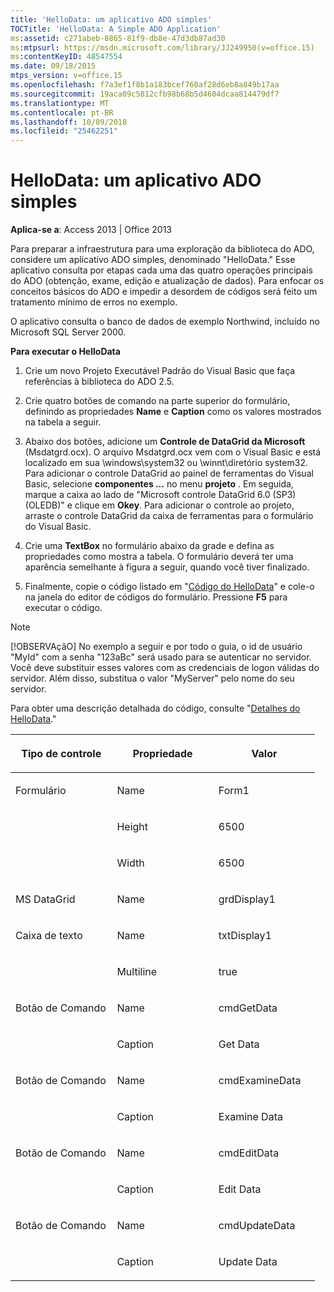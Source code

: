 ```yaml
---
title: 'HelloData: um aplicativo ADO simples'
TOCTitle: 'HelloData: A Simple ADO Application'
ms:assetid: c271abeb-8865-81f9-db8e-47d3db87ad30
ms:mtpsurl: https://msdn.microsoft.com/library/JJ249950(v=office.15)
ms:contentKeyID: 48547554
ms.date: 09/18/2015
mtps_version: v=office.15
ms.openlocfilehash: f7a3ef1f8b1a183bcef760af28d6eb8a849b17aa
ms.sourcegitcommit: 19aca09c5812cfb98b68b5d4604dcaa814479df7
ms.translationtype: MT
ms.contentlocale: pt-BR
ms.lasthandoff: 10/09/2018
ms.locfileid: "25462251"
---
```

# <a name="hellodata-a-simple-ado-application"></a>HelloData: um aplicativo ADO simples


**Aplica-se a**: Access 2013 | Office 2013

Para preparar a infraestrutura para uma exploração da biblioteca do ADO, considere um aplicativo ADO simples, denominado "HelloData." Esse aplicativo consulta por etapas cada uma das quatro operações principais do ADO (obtenção, exame, edição e atualização de dados). Para enfocar os conceitos básicos do ADO e impedir a desordem de códigos será feito um tratamento mínimo de erros no exemplo.

O aplicativo consulta o banco de dados de exemplo Northwind, incluído no Microsoft SQL Server 2000.

**Para executar o HelloData**

1.  Crie um novo Projeto Executável Padrão do Visual Basic que faça referências à biblioteca do ADO 2.5.

2.  Crie quatro botões de comando na parte superior do formulário, definindo as propriedades **Name** e **Caption** como os valores mostrados na tabela a seguir.

3.  Abaixo dos botões, adicione um **Controle de DataGrid da Microsoft** (Msdatgrd.ocx). O arquivo Msdatgrd.ocx vem com o Visual Basic e está localizado em sua \\windows\\system32 ou \\winnt\\diretório system32. Para adicionar o controle DataGrid ao painel de ferramentas do Visual Basic, selecione **componentes …** no menu **projeto** . Em seguida, marque a caixa ao lado de "Microsoft controle DataGrid 6.0 (SP3) (OLEDB)" e clique em **Okey**. Para adicionar o controle ao projeto, arraste o controle DataGrid da caixa de ferramentas para o formulário do Visual Basic.

4.  Crie uma **TextBox** no formulário abaixo da grade e defina as propriedades como mostra a tabela. O formulário deverá ter uma aparência semelhante à figura a seguir, quando você tiver finalizado.

5.  Finalmente, copie o código listado em "[Código do HelloData](hellodata-code.md)" e cole-o na janela do editor de códigos do formulário. Pressione **F5** para executar o código.


> [!NOTE]
> <P>[!OBSERVAçãO] No exemplo a seguir e por todo o guia, o id de usuário "MyId" com a senha "123aBc" será usado para se autenticar no servidor. Você deve substituir esses valores com as credenciais de logon válidas do servidor. Além disso, substitua o valor "MyServer" pelo nome do seu servidor.</P>



Para obter uma descrição detalhada do código, consulte "[Detalhes do HelloData](hellodata-details.md)."

<table>
<colgroup>
<col style="width: 33%" />
<col style="width: 33%" />
<col style="width: 33%" />
</colgroup>
<thead>
<tr class="header">
<th><p>Tipo de controle</p></th>
<th><p>Propriedade</p></th>
<th><p>Valor</p></th>
</tr>
</thead>
<tbody>
<tr class="odd">
<td><p>Formulário</p></td>
<td><p>Name</p></td>
<td><p>Form1</p></td>
</tr>
<tr class="even">
<td><p><br />
</p></td>
<td><p>Height</p></td>
<td><p>6500</p></td>
</tr>
<tr class="odd">
<td><p><br />
</p></td>
<td><p>Width</p></td>
<td><p>6500</p></td>
</tr>
<tr class="even">
<td><p>MS DataGrid</p></td>
<td><p>Name</p></td>
<td><p>grdDisplay1</p></td>
</tr>
<tr class="odd">
<td><p>Caixa de texto</p></td>
<td><p>Name</p></td>
<td><p>txtDisplay1</p></td>
</tr>
<tr class="even">
<td><p><br />
</p></td>
<td><p>Multiline</p></td>
<td><p>true</p></td>
</tr>
<tr class="odd">
<td><p>Botão de Comando</p></td>
<td><p>Name</p></td>
<td><p>cmdGetData</p></td>
</tr>
<tr class="even">
<td><p><br />
</p></td>
<td><p>Caption</p></td>
<td><p>Get Data</p></td>
</tr>
<tr class="odd">
<td><p>Botão de Comando</p></td>
<td><p>Name</p></td>
<td><p>cmdExamineData</p></td>
</tr>
<tr class="even">
<td><p><br />
</p></td>
<td><p>Caption</p></td>
<td><p>Examine Data</p></td>
</tr>
<tr class="odd">
<td><p>Botão de Comando</p></td>
<td><p>Name</p></td>
<td><p>cmdEditData</p></td>
</tr>
<tr class="even">
<td><p><br />
</p></td>
<td><p>Caption</p></td>
<td><p>Edit Data</p></td>
</tr>
<tr class="odd">
<td><p>Botão de Comando</p></td>
<td><p>Name</p></td>
<td><p>cmdUpdateData</p></td>
</tr>
<tr class="even">
<td><p><br />
</p></td>
<td><p>Caption</p></td>
<td><p>Update Data</p></td>
</tr>
</tbody>
</table>

